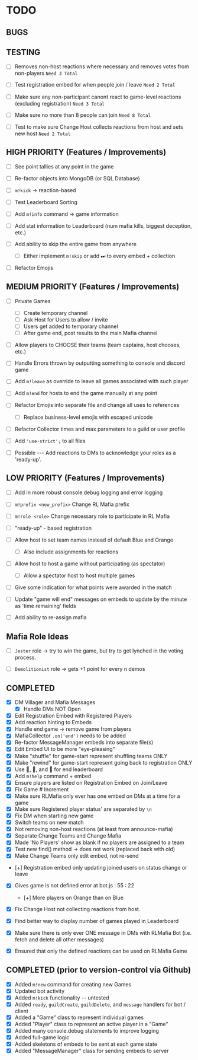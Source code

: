 # TODO

## BUGS


## TESTING

- [ ] Removes non-host reactions where necessary and removes votes from non-players `Need 3 Total`
- [ ] Test registration embed for when people join / leave `Need 2 Total`
- [ ] Make sure any non-participant canont react to game-level reactions (excluding registration) `Need 3 Total`
- [ ] Make sure no more than 8 people can join `Need 8 Total`
- [ ] Test to make sure Change Host collects reactions from host and sets new host `Need 2 Total`


## HIGH PRIORITY (Features / Improvements)

- [ ] See point tallies at any point in the game
- [ ] Re-factor objects into MongoDB (or SQL Database)
- [ ] `m!kick` -> reaction-based
- [ ] Test Leaderboard Sorting
- [ ] Add `m!info` command -> game information
- [ ] Add stat information to Leaderboard (num mafia kills, biggest deception, etc.)
- [ ] Add ability to skip the entire game from anywhere
  - [ ] Either implement `m!skip` or add ⏭ to every embed + collection
- [ ] Refactor Emojis


## MEDIUM PRIORITY (Features / Improvements)

- [ ] Private Games
  - [ ] Create temporary channel
  - [ ] Ask Host for Users to allow / invite
  - [ ] Users get added to temporary channel
  - [ ] After game end, post results to the main Mafia channel
- [ ] Allow players to CHOOSE their teams (team captains, host chooses, etc.)
- [ ] Handle Errors thrown by outputting something to console and discord game
- [ ] Add `m!leave` as override to leave all games associated with such player
- [ ] Add `m!end` for hosts to end the game manually at any point
- [ ] Refactor Emojis into separate file and change all uses to references
  - [ ] Replace business-level emojis with escaped unicode
- [ ] Refactor Collector times and max parameters to a guild or user profile
- [ ] Add `'use-strict';` to all files
- [ ] Possible --- Add reactions to DMs to acknowledge your roles as a 'ready-up'.


## LOW PRIORITY (Features / Improvements)

- [ ] Add in more robust console debug logging and error logging
- [ ] `m!prefix <new_prefix>` Change RL Mafia prefix
- [ ] `m!role <role>` Change necessary role to participate in RL Mafia
- [ ] "ready-up" - based registration
- [ ] Allow host to set team names instead of default Blue and Orange
  - [ ] Also include assignments for reactions
- [ ] Allow host to host a game without participating (as spectator)
  - [ ] Allow a spectator host to host multiple games
- [ ] Give some indication for what points were awarded in the match
- [ ] Update "game will end" messages on embeds to update by the minute as 'time remaining' fields
- [ ] Add ability to re-assign mafia


## Mafia Role Ideas

- [ ] `Jester` role -> try to win the game, but try to get lynched in the voting process.
- [ ] `Demolitionist` role -> gets +1 point for every n demos


## COMPLETED
- [X] DM Villager and Mafia Messages
  - [X] Handle DMs NOT Open
- [X] Edit Registration Embed with Registered Players
- [X] Add reaction hinting to Embeds
- [X] Handle end game -> remove game from players
- [X] MafiaCollector `.on('end')` needs to be added
- [X] Re-factor MessageManager embeds into separate file(s)
- [X] Edit Embed UI to be more "eye-pleasing"
- [X] Make "shuffle" for game-start represent shuffling teams ONLY
- [X] Make "rewind" for game-start represent going back to registration ONLY
- [X] Use 🥇, 🥈, and 🥉 for end leaderboard
- [X] Add `m!help` command + embed
- [X] Ensure players are listed on Registration Embed on Join/Leave
- [X] Fix Game # Increment
- [X] Make sure RLMafia only ever has one embed on DMs at a time for a game
- [X] Make sure Registered player status' are separated by `\n`
- [X] Fix DM when starting new game
- [X] Switch teams on new match
- [X] Not removing non-host reactions (at least from announce-mafia)
- [X] Separate Change Teams and Change Mafia
- [X] Made 'No Players' show as blank if no players are assigned to a team
- [X] Test new find() method -> does not work (replaced back with old)
- [X] Make Change Teams only edit embed, not re-send
- [+] Registration embed only updating joined users on status change or leave
- [X] Gives game is not defined error at bot.js : 55 : 22
  - [+] More players on Orange than on Blue
- [X] Fix Change Host not collecting reactions from host.
- [X] Find better way to display number of games played in Leaderboard
- [X] Make sure there is only ever ONE message in DMs with RLMafia Bot (i.e. fetch and delete all other messages)
- [X] Ensured that only the defined reactions can be used on RLMafia Game


## COMPLETED (prior to version-control via Github)

- [X] Added `m!new` command for creating new Games
- [X] Updated bot activity
- [X] Added `m!kick` functionality -- untested
- [X] Added `ready`, `guildCreate`, `guildDelete`, and `message` handlers for bot / client
- [X] Added a "Game" class to represent individual games
- [X] Added "Player" class to represent an active player in a "Game"
- [X] Added many console.debug statements to improve logging
- [X] Added full-game logic
- [X] Added skeletons of embeds to be sent at each game state
- [X] Added "MessageManager" class for sending embeds to server